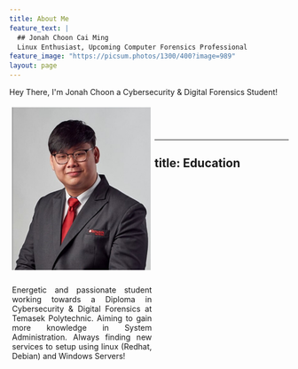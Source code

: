 ```yaml
---
title: About Me
feature_text: |
  ## Jonah Choon Cai Ming
  Linux Enthusiast, Upcoming Computer Forensics Professional
feature_image: "https://picsum.photos/1300/400?image=989"
layout: page
---
```


Hey There, I'm Jonah Choon a Cybersecurity & Digital Forensics Student!
<div class="row">
  <div class="column" style="float: left; width: 50%; padding: 5px;">
    <img src="/image/profile.png" alt="Profile Picture" width="250">
  </div>
  <div class="column" style="float: left; width: 50%; padding: 5px;">
    <p align="justify"> Energetic and passionate student working towards a Diploma in Cybersecurity & Digital Forensics at Temasek Polytechnic. Aiming to gain more knowledge in System Administration. Always finding new services to setup using linux (Redhat, Debian) and Windows Servers!
    </p>
  </div>
</div>

<link href="https://cdnjs.cloudflare.com/ajax/libs/font-awesome/4.7.0/css/font-awesome.min.css" rel="stylesheet">
<style>
  .fa {
    padding: 20px;
    font-size: 40px;
    width: 80px;
    text-align: center;
    text-decoration: none;
    margin: 5px 2px;
    border-radius: 50%;
  }
  
  .fa:hover {
    opacity: 0.7;
  }
</style>

 <center>
  <div>
    <a href="https://www.facebook.com/XxJCCMxX" target="_blank" class="fa fa-facebook"></a>
    <a href="https://www.linkedin.com/in/jonah-choon-528584195" target="_blank" class="fa fa-linkedin"></a>
    <a href="https://www.instagram.com/o.o_jccm/" target="_blank" class="fa fa-instagram"></a>
  </div>
</center>

---
title: Education
---
